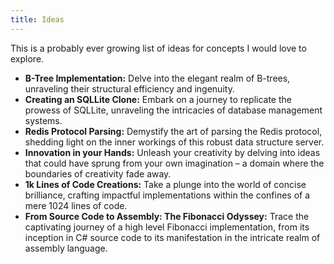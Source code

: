 ```yaml
---
title: Ideas
---
```


This is a probably ever growing list of ideas for concepts I would love to explore.

- **B-Tree Implementation:** Delve into the elegant realm of B-trees, unraveling their structural efficiency and ingenuity.
- **Creating an SQLLite Clone:** Embark on a journey to replicate the prowess of SQLLite, unraveling the intricacies of database management systems.
- **Redis Protocol Parsing:** Demystify the art of parsing the Redis protocol, shedding light on the inner workings of this robust data structure server.
- **Innovation in your Hands:** Unleash your creativity by delving into ideas that could have sprung from your own imagination – a domain where the boundaries of creativity fade away.
- **1k Lines of Code Creations:** Take a plunge into the world of concise brilliance, crafting impactful implementations within the confines of a mere 1024 lines of code.
- **From Source Code to Assembly: The Fibonacci Odyssey:** Trace the captivating journey of a high level Fibonacci implementation, from its inception in C# source code to its manifestation in the intricate realm of assembly language.
